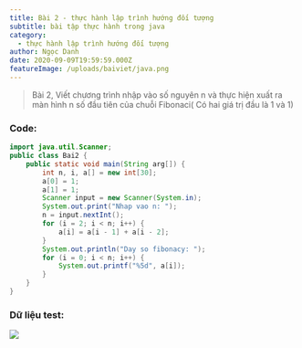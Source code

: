 ```yaml
---
title: Bài 2 - thực hành lập trình hướng đối tượng
subtitle: bài tập thực hành trong java
category:
  - thực hành lập trình hướng đối tượng
author: Ngọc Danh
date: 2020-09-09T19:59:59.000Z
featureImage: /uploads/baiviet/java.png
---
```


> Bài 2, Viết chương trình nhập vào số nguyên n và thực hiện xuất ra màn hình n số đầu tiên của chuỗi Fibonaci( Có hai giá trị đầu là 1 và 1)

### Code:
```java
import java.util.Scanner;
public class Bai2 {
    public static void main(String arg[]) {
        int n, i, a[] = new int[30];
        a[0] = 1;
        a[1] = 1;
        Scanner input = new Scanner(System.in);
        System.out.print("Nhap vao n: ");
        n = input.nextInt();
        for (i = 2; i < n; i++) {
            a[i] = a[i - 1] + a[i - 2];
        }
        System.out.println("Day so fibonacy: ");
        for (i = 0; i < n; i++) {
            System.out.printf("%5d", a[i]);
        }
    }
}
```
### Dữ liệu test:

[![](https://1.bp.blogspot.com/-eUaphulP_F4/XhXd7XVCzGI/AAAAAAAAbtU/1goG-j7f3m8gTfGcPLxtmkimhMAIS83cACLcBGAsYHQ/d/2.1.png)](https://1.bp.blogspot.com/-eUaphulP_F4/XhXd7XVCzGI/AAAAAAAAbtU/1goG-j7f3m8gTfGcPLxtmkimhMAIS83cACLcBGAsYHQ/s1600/2.1.png)